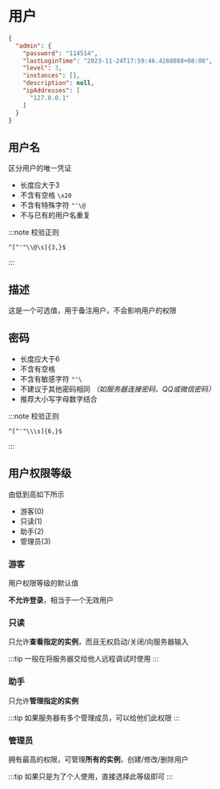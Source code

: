 # 用户

```json
{
  "admin": {
    "password": "114514",
    "lastLoginTime": "2023-11-24T17:59:46.4268088+08:00",
    "level": 3,
    "instances": [],
    "description": null,
    "ipAddresses": [
      "127.0.0.1"
    ]
  }
}
```

## 用户名

区分用户的唯一凭证

- 长度应大于3
- 不含有空格 `\x20`
- 不含有特殊字符 `"'\@`
- 不与已有的用户名重复

:::note 校验正则

```regex
^[^'"\\@\s]{3,}$
```

:::

## 描述

这是一个可选值，用于备注用户，不会影响用户的权限

## 密码

- 长度应大于6
- 不含有空格
- 不含有敏感字符 `"'\`
- 不建议于其他密码相同 *（如服务器连接密码、QQ或微信密码）*
- 推荐大小写字母数字结合

:::note 校验正则

```regex
^[^'"\\\s]{6,}$
```

:::

## 用户权限等级

由低到高如下所示

- 游客(0)
- 只读(1)
- 助手(2)
- 管理员(3)

### 游客

用户权限等级的默认值

**不允许登录**，相当于一个无效用户

### 只读

只允许**查看指定的实例**，而且无权启动/关闭/向服务器输入

:::tip
一般在将服务器交给他人远程调试时使用
:::

### 助手

只允许**管理指定的实例**

:::tip
如果服务器有多个管理成员，可以给他们此权限
:::

### 管理员

拥有最高的权限，可管理**所有的实例**，创建/修改/删除用户

:::tip
如果只是为了个人使用，直接选择此等级即可
:::
